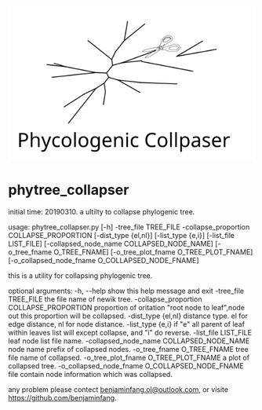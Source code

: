 ![icon](./icon/phytree_icon.svg)
# phytree_collapser
initial time: 20190310.
a ultilty to collapse phylogenic tree.

usage: phytree_collapser.py [-h] -tree_file TREE_FILE -collapse_proportion
                            COLLAPSE_PROPORTION [-dist_type {el,nl}]
                            [-list_type {e,i}] [-list_file LIST_FILE]
                            [-collapsed_node_name COLLAPSED_NODE_NAME]
                            [-o_tree_fname O_TREE_FNAME]
                            [-o_tree_plot_fname O_TREE_PLOT_FNAME]
                            [-o_collapsed_node_fname O_COLLAPSED_NODE_FNAME]

this is a utility for collapsing phylogenic tree.

optional arguments:
  -h, --help            show this help message and exit
  -tree_file TREE_FILE  the file name of newik tree.
  -collapse_proportion COLLAPSE_PROPORTION
                        proportion of oritation "root node to leaf",node out
                        this proportion will be collapsed.
  -dist_type {el,nl}    distance type. el for edge distance, nl for node
                        distance.
  -list_type {e,i}      if "e" all parent of leaf within leaves list will
                        except collapse, and "i" do reverse.
  -list_file LIST_FILE  leaf node list file name.
  -collapsed_node_name COLLAPSED_NODE_NAME
                        node name prefix of collapsed nodes.
  -o_tree_fname O_TREE_FNAME
                        tree file name of collapsed.
  -o_tree_plot_fname O_TREE_PLOT_FNAME
                        a plot of collapsed tree.
  -o_collapsed_node_fname O_COLLAPSED_NODE_FNAME
                        file contain node information which was collapsed.

any problem please contect benjaminfang.ol@outlook.com, or visite
https://github.com/benjaminfang.
